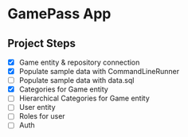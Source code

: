 # GamePass App

## Project Steps
- [x] Game entity & repository connection
- [x] Populate sample data with CommandLineRunner
- [ ] Populate sample data with data.sql
- [x] Categories for Game entity
- [ ] Hierarchical Categories for Game entity
- [ ] User entity
- [ ] Roles for user
- [ ] Auth
